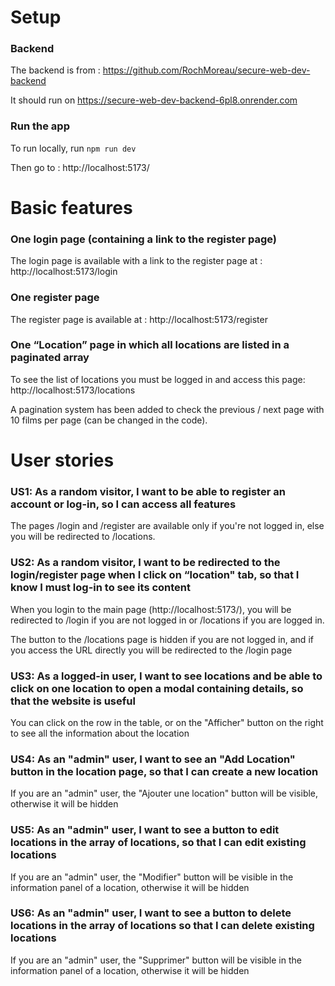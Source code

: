# Setup

### Backend

The backend is from : https://github.com/RochMoreau/secure-web-dev-backend

It should run on https://secure-web-dev-backend-6pl8.onrender.com

### Run the app
To run locally, run ```npm run dev```

Then go to : http://localhost:5173/

# Basic features

### One login page (containing a link to the register page)
The login page is available with a link to the register page at : http://localhost:5173/login

### One register page
The register page is available at : http://localhost:5173/register

### One “Location” page in which all locations are listed in a paginated array
To see the list of locations you must be logged in and access this page: http://localhost:5173/locations

A pagination system has been added to check the previous / next page with 10 films per page (can be changed in the code).

# User stories

### US1: As a random visitor, I want to be able to register an account or log-in, so I can access all features
The pages /login and /register are available only if you're not logged in, else you will be redirected to /locations.

### US2: As a random visitor, I want to be redirected to the login/register page when I click on “location" tab, so that I know I must log-in to see its content
When you login to the main page (http://localhost:5173/), you will be redirected to /login if you are not logged in or /locations if you are logged in.

The button to the /locations page is hidden if you are not logged in, and if you access the URL directly you will be redirected to the /login page

### US3: As a logged-in user, I want to see locations and be able to click on one location to open a modal containing details, so that the website is useful
You can click on the row in the table, or on the "Afficher" button on the right to see all the information about the location

### US4: As an "admin" user, I want to see an "Add Location" button in the location page, so that I can create a new location
If you are an "admin" user, the "Ajouter une location" button will be visible, otherwise it will be hidden

### US5: As an "admin" user, I want to see a button to edit locations in the array of locations, so that I can edit existing locations
If you are an "admin" user, the "Modifier" button will be visible in the information panel of a location, otherwise it will be hidden

### US6: As an "admin" user, I want to see a button to delete locations in the array of locations so that I can delete existing locations
If you are an "admin" user, the "Supprimer" button will be visible in the information panel of a location, otherwise it will be hidden
